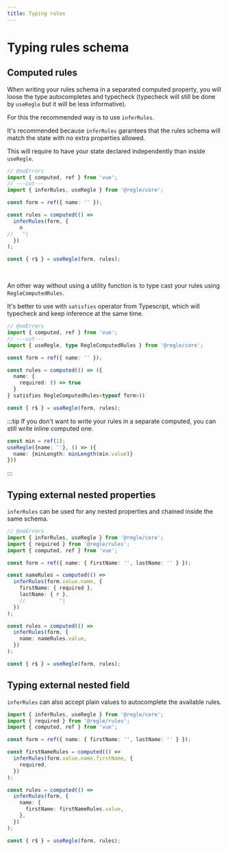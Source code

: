 ```yaml
---
title: Typing rules
---
```


# Typing rules schema


## Computed rules

When writing your rules schema in a separated computed property, you will loose the type autocompletes and typecheck (typecheck will still be done by `useRegle` but it will be less informative).

For this the recommended way is to use `inferRules`.

It's recommended because `inferRules` garantees that the rules schema will match the state with no extra properties allowed.

This will require to have your state declared independently than inside `useRegle`.

```ts twoslash
// @noErrors
import { computed, ref } from 'vue';
// ---cut---
import { inferRules, useRegle } from '@regle/core';

const form = ref({ name: '' });

const rules = computed(() =>
  inferRules(form, {
    n
//   ^|
  })
);

const { r$ } = useRegle(form, rules);
```
<br/>

An other way without using a utility function is to type cast your rules using `RegleComputedRules`.

It's better to use with `satisfies` operator from Typescript, which will typecheck and keep inference at the same time.
```ts twoslash
// @noErrors
import { computed, ref } from 'vue';
// ---cut---
import { useRegle, type RegleComputedRules } from '@regle/core';

const form = ref({ name: '' });

const rules = computed(() => ({
  name: {
    required: () => true
  }
} satisfies RegleComputedRules<typeof form>))

const { r$ } = useRegle(form, rules);
```

:::tip
If you don't want to write your rules in a separate computed, you can still write inline computed one.

```ts
const min = ref(1);
useRegle({name: ''}, () => ({
  name: {minLength: minLength(min.value)}
}))
```
:::

## Typing external nested properties

`inferRules` can be used for any nested properties and chained inside the same schema.

```ts twoslash
// @noErrors
import { inferRules, useRegle } from '@regle/core';
import { required } from '@regle/rules';
import { computed, ref } from 'vue';

const form = ref({ name: { firstName: '', lastName: '' } });

const nameRules = computed(() =>
  inferRules(form.value.name, {
    firstName: { required },
    lastName: { r },
    //           ^|
  })
);

const rules = computed(() =>
  inferRules(form, {
    name: nameRules.value,
  })
);

const { r$ } = useRegle(form, rules);
```


## Typing external nested field

`inferRules` can also accept plain values to autocomplete the available rules.

```ts twoslash
import { inferRules, useRegle } from '@regle/core';
import { required } from '@regle/rules';
import { computed, ref } from 'vue';

const form = ref({ name: { firstName: '', lastName: '' } });

const firstNameRules = computed(() =>
  inferRules(form.value.name.firstName, {
    required,
  })
);

const rules = computed(() =>
  inferRules(form, {
    name: {
      firstName: firstNameRules.value,
    },
  })
);

const { r$ } = useRegle(form, rules);
```
